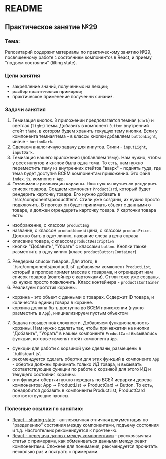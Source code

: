 # README

## Практическое занятие №29

### Тема:

Репозитарий содержит материалы по практическому занятию №29, посвященному работе с состоянием компонентов в React, и приему "подъем состояния" (lifting state).

### Цели занятия
- закрепление знаний, полученных на лекции;
- разбор практических примеров;
- практическое применение полученных знаний.

### Задачи занятия
1. Темизация кнопок. В приложении предполагается темная (`dark`) и светлая (`light`) темы. Добавить в компонент `Button` внутренний стейт `theme`, в котором будем хранить текущую тему кнопки. Если у компонента темная тема - в классы кнопки добавляем `buttonLight`, иначе - `buttonDark`.
2. Сделаем аналогичную задачу для инпутов. Стили - `inputLight`, `inputDark`.
3. Темизация нашего приложения (добавляем тему). Нам нужно, чтобы у всех инпутов и кнопок была одна тема. То есть, нам нужно переместить тему из внутренних стейтов "вверх" - поднять туда, где тема будет доступна ВСЕМ компонентам приложения. Это файл `index.js`, компонент `App`.
4. Готовимся к реализации корзины. Нам нужно научиться рендерить список товаров. Создаем компонент `ProductCard`, который будет рендерить карточку товара. Его нужно добавить в './src/components/productItem'. Стили уже созданы, их нужно просто подключить. В пропсах он будет принимать объект с данными о товаре, и должен отрендерить карточку товара. У карточки товара есть:
 - изображение, с классом `productImg`
 - название, с классом `productName` и цена, с классом `productPrice`. Должно быть в одну линию, название слева а цена справа
 - описание товара, с классом `productDescription`
 - кнопки "Добавить", "Убрать" с классами `button`. Кнопки также разместить в одну линию (класс `productButtonsContainer`)
5. Рендерим список товаров. Для этого, в './src/components/productList' добавляем компонент `ProductList`, который в пропсах примет массив с товарами, и отрендерит нам список товаров (контейнер с карточками). Стили тоже уже созданы, их нужно просто подключить. Класс контейнера - `productsContainer`
6. Реализуем прототип корзины.
 - корзина - это объект с данными о товарах. Содержит ID товара, и количество единиц товара в корзине.
 - корзина должна быть доступна во ВСЕМ приложении (нужно разместить в `App`), инициализируем пустым объектом
7. Задача повышенной сложности. Добавляем функциональность корзины. Нам нужно сделать так, чтобы при нажатии на кнопки "Добавить", "Убрать" в нашем компоненте `ProductCard` вызывались функции, которые изменят стейт компонента `App`.
 - функции для работы с корзиной уже сделаны, размещены в './utils/cart.js'.
 - рекомендуется сделать обертки для этих функций в компоненте `App` - обертки должны принимать только ИД товара, и вызывать соответствующие функции по работе с корзиной для этого ИД и текущего состояния корзины.
 - эти функции-обертки нужно передать по ВСЕЙ иерархии дерева компонентов: App -> ProductList -> ProductCard -> Button. То есть, понадобится добавить в компоненты ProductList, ProductCard соответствующие пропсы.

### Полезные ссылки по занятию:
 - [React - sharing state](https://react.dev/learn/sharing-state-between-components) - англоязычная отличная документация по "разделению" состояния между компонентами, подъему состояния и т.д. Настоятельно рекомендуется к прочтению.
 - [React - передача данных между компонентами](https://medium.com/@jmuse/%D0%BF%D0%B5%D1%80%D0%B5%D0%B4%D0%B0%D1%87%D0%B0-%D0%B4%D0%B0%D0%BD%D0%BD%D1%8B%D1%85-%D0%BC%D0%B5%D0%B6%D0%B4%D1%83-%D0%BA%D0%BE%D0%BC%D0%BF%D0%BE%D0%BD%D0%B5%D0%BD%D1%82%D0%B0%D0%BC%D0%B8-%D0%B2-react-d86394da2b50) - русскоязычная статья с примерами, как обмениваться данными между реакт компонентами. Сложнее для понимания, рекомендуется прочитать несколько раз и поиграть с примерами.
